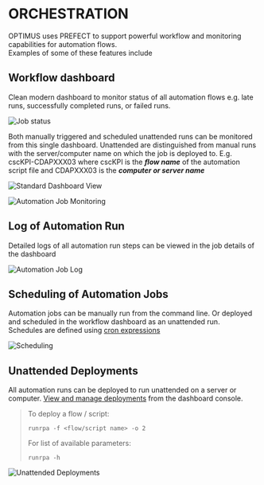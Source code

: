 # ORCHESTRATION
OPTIMUS uses PREFECT to support powerful workflow and monitoring capabilities for automation flows.  
Examples of some of these features include

## Workflow dashboard
Clean modern dashboard to monitor status of all automation flows e.g. late runs, successfully completed runs, or failed runs.

![Job status](https://user-images.githubusercontent.com/115925194/210257428-04b69f63-fda3-4152-96c8-9d3eb75309a8.png)

Both manually triggered and scheduled unattended runs can be monitored from this single dashboard.  Unattended are distinguished from manual runs with the server/computer name on which the job is deployed to. E.g. cscKPI-CDAPXXX03 where cscKPI is the ***flow name*** of the automation script file and CDAPXXX03 is the ***computer or server name***

![Standard Dashboard View](https://user-images.githubusercontent.com/115925194/210257439-43ee5fff-6249-49d1-a9fd-9fdfbaa98773.png)

![Automation Job Monitoring](https://user-images.githubusercontent.com/115925194/210246777-0c4ce6f2-96ce-4949-8488-ce0c9e9421d2.png)

## Log of Automation Run
Detailed logs of all automation run steps can be viewed in the job details of the dashboard

![Automation Job Log](https://user-images.githubusercontent.com/115925194/210245885-2357add2-0553-47fe-8fd4-d513a577cd80.png)

## Scheduling of Automation Jobs
Automation jobs can be manually run from the command line.  Or deployed and scheduled in the workflow dashboard as an unattended run.  
Schedules are defined using [cron expressions](https://docs.prefect.io/concepts/schedules/)

![Scheduling](https://user-images.githubusercontent.com/115925194/210246976-8e048cda-69aa-48a4-8efd-dc8626497fce.png)

## Unattended Deployments
All automation runs can be deployed to run unattended on a server or computer.  [View and manage deployments](https://docs.prefect.io/ui/deployments/) from the dashboard console.  
>
> To deploy a flow / script:  
> ```
> runrpa -f <flow/script name> -o 2
> ```  
> For list of available parameters:  
> ```
> runrpa -h
> ```  
>
![Unattended Deployments](https://user-images.githubusercontent.com/115925194/210247098-b976ce6a-ff27-4439-88ae-fa620b0a5eae.png)
